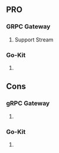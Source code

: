 ## PRO

### GRPC Gateway
1. Support Stream

### Go-Kit
1. 

## Cons

### gRPC Gateway
1.

### Go-Kit
1. 